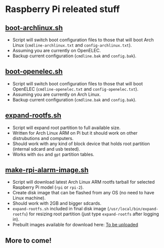 # Raspberry Pi releated stuff

## [boot-archlinux.sh](boot-archlinux.sh)
* Script will switch boot configuration files to those that will boot Arch Linux (`cmdline-archlinux.txt` and `config-archlinux.txt`).
* Assuming you are currently on OpenELEC.
* Backup current configuration (`cmdline.bak` and `config.bak`).

## [boot-openelec.sh](boot-openelec.sh)
* Script will switch boot configuration files to those that will boot OpenELEC (`cmdline-openelec.txt` and `config-openelec.txt`).
* Assuming you are currently on Arch Linux.
* Backup current configuration (`cmdline.bak` and `config.bak`).

## [expand-rootfs.sh](expand-rootfs.sh)
* Script will expand root partition to full available size.
* Written for Arch Linux ARM on Pi but it should work on other distrubutions and computers.
* Should work with any kind of block device that holds root partition (internal sdcard and usb tested).
* Works with `dos` and `gpt` partition tables.

## [make-rpi-alarm-image.sh](make-rpi-alarm-image.sh)
* Script will download latest Arch Linux ARM rootfs tarball for selected Raspberry Pi model (`rpi` or `rpi-2`).
* Create disk image that can be flashed from any OS (no need to have Linux machine).
* Should work with 2GB and bigger sdcards.
* `expand-rootfs.sh` included in final disk image (`/usr/local/bin/expand-rootfs`) for resizing root partition (just type `expand-rootfs` after logging in).
* Prebuilt images available for download here: [To be uploaded](http://snoop05.uhostall.com/?dir=Raspberry%20Pi)

## More to come!
